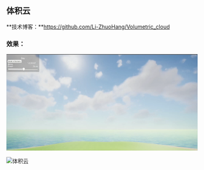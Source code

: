 ## 体积云

**技术博客：**https://github.com/Li-ZhuoHang/Volumetric_cloud

### 效果：

![体积云](README.assets/体积云.png)

![体积云](README.assets/体积云.gif)